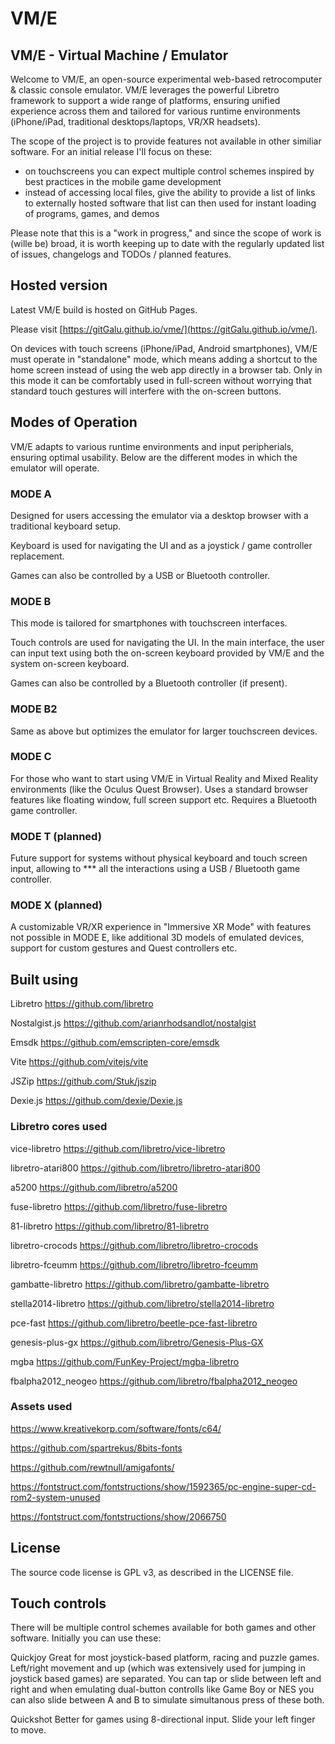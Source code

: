 # VM/E

## VM/E - Virtual Machine / Emulator

Welcome to VM/E, an open-source experimental web-based retrocomputer & classic console emulator.
VM/E leverages the powerful Libretro framework to support a wide range of platforms, ensuring unified experience across them and tailored  for various runtime environments (iPhone/iPad, traditional desktops/laptops, VR/XR headsets).

The scope of the project is to provide features not available in other similiar software. For an initial release I'll focus on these:
- on touchscreens you can expect multiple control schemes inspired by best practices in the mobile game development
- instead of accessing local files, give the ability to provide a list of links to externally hosted software that list can then used for instant loading of programs, games, and demos

Please note that this is a "work in progress," and since the scope of work is (wille be) broad, it is worth keeping up to date with the regularly updated list of issues, changelogs and TODOs / planned features.

## Hosted version

Latest VM/E build is hosted on GitHub Pages.

Please visit [https://gitGalu.github.io/vme/](https://gitGalu.github.io/vme/).

On devices with touch screens (iPhone/iPad, Android smartphones), VM/E must operate in "standalone" mode, which means adding a shortcut to the home screen instead of using the web app directly in a browser tab. Only in this mode it can be comfortably used in full-screen without worrying that standard touch gestures will interfere with the on-screen buttons.

## Modes of Operation

VM/E adapts to various runtime environments and input peripherials, ensuring optimal usability. Below are the different modes in which the emulator will operate.

### MODE A

Designed for users accessing the emulator via a desktop browser with a traditional keyboard setup.

Keyboard is used for navigating the UI and as a joystick / game controller replacement.

Games can also be controlled by a USB or Bluetooth controller.

### MODE B

This mode is tailored for smartphones with touchscreen interfaces. 

Touch controls are used for navigating the UI. In the main interface, the user can input text using both the on-screen keyboard provided by VM/E and the system on-screen keyboard.

Games can also be controlled by a Bluetooth controller (if present).

### MODE B2

Same as above but optimizes the emulator for larger touchscreen devices.

### MODE C

For those who want to start using VM/E in Virtual Reality and Mixed Reality environments (like the Oculus Quest Browser). Uses a standard browser features like floating window, full screen support etc. Requires a Bluetooth game controller.

### MODE T (planned)

Future support for systems without physical keyboard and touch screen input, allowing to *** all the interactions using a USB / Bluetooth game controller.

### MODE X (planned)

A customizable VR/XR experience in "Immersive XR Mode" with features not possible in MODE E, like additional 3D models of emulated devices, support for custom gestures and Quest controllers etc.

## Built using

Libretro https://github.com/libretro

Nostalgist.js https://github.com/arianrhodsandlot/nostalgist

Emsdk https://github.com/emscripten-core/emsdk

Vite https://github.com/vitejs/vite

JSZip https://github.com/Stuk/jszip

Dexie.js https://github.com/dexie/Dexie.js

### Libretro cores used

vice-libretro https://github.com/libretro/vice-libretro

libretro-atari800 https://github.com/libretro/libretro-atari800

a5200 https://github.com/libretro/a5200

fuse-libretro https://github.com/libretro/fuse-libretro

81-libretro https://github.com/libretro/81-libretro

libretro-crocods https://github.com/libretro/libretro-crocods

libretro-fceumm https://github.com/libretro/libretro-fceumm

gambatte-libretro https://github.com/libretro/gambatte-libretro

stella2014-libretro https://github.com/libretro/stella2014-libretro

pce-fast https://github.com/libretro/beetle-pce-fast-libretro

genesis-plus-gx https://github.com/libretro/Genesis-Plus-GX

mgba https://github.com/FunKey-Project/mgba-libretro

fbalpha2012_neogeo https://github.com/libretro/fbalpha2012_neogeo

### Assets used

https://www.kreativekorp.com/software/fonts/c64/

https://github.com/spartrekus/8bits-fonts

https://github.com/rewtnull/amigafonts/

https://fontstruct.com/fontstructions/show/1592365/pc-engine-super-cd-rom2-system-unused

https://fontstruct.com/fontstructions/show/2066750

## License

The source code license is GPL v3, as described in the LICENSE file.

## Touch controls

There will be multiple control schemes available for both games and other software.
Initially you can use these:

Quickjoy
Great for most joystick-based platform, racing and puzzle games. Left/right movement and up (which was extensively used for jumping in joystick based games) are separated. You can tap or slide between left and right and when emulating dual-button controlls like Game Boy or NES you can also slide between A and B to simulate simultanous press of these both.

Quickshot
Better for games using 8-directional input. Slide your left finger to move.




